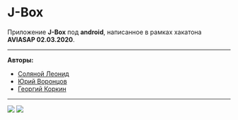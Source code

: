 # J-Box
Приложение **J-Box** под **android**, написанное в рамках хакатона **AVIASAP 02.03.2020**.

---

**Авторы:**
+ [Соляной Леонид](https://vk.com/java_top)
+ [Юрий Воронцов](https://vk.com/jerzyxd)
+ [Георгий Коркин](https://vk.com/georgecork)

---


![](https://sun9-20.userapi.com/c857632/v857632927/192fba/HgA7nKdLipo.jpg)
![](https://sun9-55.userapi.com/c857632/v857632927/192fc4/S4BXPh3VEy4.jpg)

